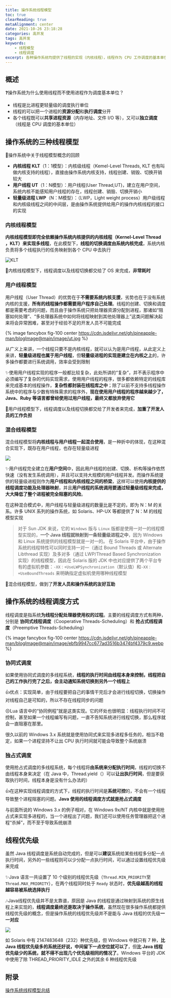 ```yaml
---
title: 操作系统线程模型
toc: true
clearReading: true
metaAlignment: center
date: 2021-10-26 23:18:28
categories: 高并发
tags: 高并发
keywords: 
    - 线程模型
    - 线程调度
excerpt: 各种操作系统均提供了线程的实现（内核线程），线程作为 CPU 工作调度的基本单位，在操作系统中采用什么样的线程模型，并且这样一种线程模型下是如何进行调度运行的尼？
---
```

<!-- toc -->
## 概述

:question:操作系统为什么使用线程而不使用进程作为调度基本单位？

- 线程是比进程更轻量级的调度执行单位
- 线程的可以把一个进程的**资源分配**和**执行调度**分开
- 各个线程既可以**共享进程资源**（内存地址、文件 I/O 等），又可以**独立调度**（线程是 CPU 调度的基本单位）

## 操作系统的三种线程模型

:book:操作系统中关于线程模型概念的回顾

- **内核线程 KLT**（1：1模型）：内核级线程（Kemel-Level Threads, KLT 也有叫做内核支持的线程），直接由操作系统内核支持，线程创建、销毁、切换开销较大
- **用户线程 UT**（1：N模型）：用户线程(User Thread,UT)，建立在用户空间，系统内核不能感知用户线程的存在，线程创建、销毁、切换开销小
- **轻量级进程 LWP**（N：M模型）：（LWP，Light weight process）用户级线程和内核级线程之间的中间层，是由操作系统提供给用户的操作内核线程的接口的实现

### 内核线程模型

**内核线程模型即完全依赖操作系统内核提供的内核线程（Kernel-Level Thread ，KLT）来实现多线程**，在此模型下，**线程的切换调度由系统内核完成**，系统内核负责将多个线程执行的任务映射到各个 CPU 中去执行

![KLT](https://cdn.jsdelivr.net/gh/pineapple-man/blogImage@main/image/klt.jpeg)

:notebook:内核线程模型下，线程调度以及线程切换都交给了 OS 来完成，**非常耗时**

### 用户线程模型

用户线程（User Thread）的优势在于**不需要系统内核支援**，劣势也在于没有系统内核的支援，**所有的线程操作都需要用户程序自己处理**。线程的创建、切换和调度都是需要考虑的问题，而且由于操作系统只把处理器资源分配到进程，那诸如“阻塞如何处理”、“多处理器系统中如何将线程映射到其他处理器上”这类问题解决起来将会异常困难，甚至对于经验不足的开发人员不可能完成

{% image fancybox  fig-100  center https://cdn.jsdelivr.net/gh/pineapple-man/blogImage@main/image/ut.jpg %}

从广义上来讲，一个线程只要不是内核线程，就可以认为是用户线程，从此定义上来讲，**轻量级进程也属于用户线程**，但**轻量级进程的实现是建立在内核之上**的，许多操作都要进行系统调用，效率会受到限制

:sparkles:使用用户线程实现的程序一般都比较复杂，此处所讲的“复杂”，并不表示程序中必须编写了复杂的代码实现需求，使用用户线程的程序，很多都依赖特定的线程库来完成基本的线程操作，**复杂性都封装在线程库之中**；除了以前不支持多线程操作系统中的程序与少数有特殊需求的程序外，**现在使用用户线程的程序越来越少了，Java、Ruby 等语言都曾经使用过用户线程，最终又都放弃使用它**

:notebook:用户线程模型下，线程调度以及线程切换都交给了开发者来完成，**加重了开发人员的工作负担**

### 混合线程模型

混合线程模型将**内核线程与用户线程一起混合使用**，是一种折中的体现，在这种混合实现下，既存在用户线程，也存在轻量级进程

![](https://cdn.jsdelivr.net/gh/pineapple-man/blogImage@main/image/mix.webp)

:sparkles:用户线程完全建立在**用户空间**中，因此用户线程的创建、切换、析构等操作依然快速（没有发生系统调用），并且可以支持大规模的用户线程并发。而操作系统提供的轻量级进程则作为**用户线程和内核线程之间的桥梁**，这样可以使用**内核提供的线程调度功能及处理器映射**，并且**用户线程的系统调用要通过轻量级线程来完成，大大降低了整个进程被完全阻塞的风险**。

在这种混合模式中，用户线程与轻量级进程的数量比是不定的，即为 N：M 的关系。许多 UNIX 系列的操作系统，如 Solaris、HP-UX 等都提供了 N：M 的线程模型实现

> 对于 Sun JDK 来说，它的 `Windows` 版与 `Linux` 版都是使用一对一的线程模型实现的，**一个 Java 线程就映射到一条轻量级进程之中**，因为 Windows 和 Linux 系统提供的线程模型就是一对一的。
> 在 Solaris 平台中，由于操作系统的线程特性可以同时支持一对一（通过 Bound Threads 或 Alternate Libthread 实现）及多对多（通过 LWP/Thread Based Synchronization 实现）的线程模型，因此在 Solaris 版的 JDK 中也对应提供了两个平台专有的虚拟机参数：`-XX：+UseLWPSynchronization`（默认值）和`-XX：+UseBoundThreads` 来明确指定虚拟机使用哪种线程模型

:notebook:混合线程模型，做到了**开发人员和操作系统的友好互助**

## 操作系统的线程调度方式

线程调度是指系统**为线程分配处理器使用权的过程**。主要的线程调度方式有两种，分别是 **协同式线程调度**（Cooperative Threads-Scheduling）和 **抢占式线程调度**（Preemptive Threads-Scheduling）

{% image fancybox  fig-100  center https://cdn.jsdelivr.net/gh/pineapple-man/blogImage@main/image/ebfb9947cc677ad3516b3474bf4379c9.webp %}

### 协同式调度

如果使用协同式调度的多线程系统，**线程的执行时间由线程本身来控制，线程把自己的工作执行完了之后，会主动通知系统切换到另外一个线程上**

:+1:优点：实现简单，由于线程要把自己的事情干完后才会进行线程切换，切换操作对线程自己是可知的，所以不存在线程同步的问题

:persevere:Lua 语言中的“协同例程”就是这类实现。它的坏处也很明显：线程执行时间不可控制，甚至如果一个线程编写有问题，一直不告知系统进行线程切换，那么程序就会一直阻塞在那里。

很久以前的 Windows 3.x 系统就是使用协同式来实现多进程多任务的，相当不稳定，如果一个进程坚持不让出 CPU 执行时间就可能会导致整个系统崩溃

### 独占式调度

使用抢占式调度的多线程系统，每个线程将**由系统来分配执行时间**，线程的切换不由线程本身来决定（在 Java 中，Thread.yield（）可以**让出执行时间**，但是要获取执行时间，线程本身是没有什么办法的）

:+1:在这种实现线程调度的方式下，线程的执行时间是**系统可控**的，不会有一个线程导致整个进程阻塞的问题。**Java 使用的线程调度方式就是抢占式调度**

与前面所说的 Windows 3.x 的例子相对，在 Windows 9x/NT 内核中就是使用抢占式来实现多进程的，当一个进程出了问题，我们还可以使用任务管理器把这个进程“杀掉”，而不至于导致系统崩溃

## 线程优先级

虽然 Java 线程调度是系统自动完成的，但是可以**建议**系统给某些线程多分配一点执行时间，另外的一些线程则可以少分配一点执行时间，可以通过设置线程优先级来完成

:sparkles:Java 语言一共设置了 10 个级别的线程优先级（`Thread.MIN_PRIORITY`至 `Thread.MAX_PRIORITY`），在两个线程同时处于 `Ready` 状态时，**优先级越高的线程越容易被系统选择执行**

:notes:Java线程优先级并不是太靠谱，原因是 Java 的线程是通过映射到系统的原生线程上来实现的，**线程调度最终还是取决于操作系统**，虽然现在很多操作系统都提供线程优先级的概念，但是操作系统的线程优先级并不是能与 Java 线程的优先级**一一对应**

![](https://cdn.jsdelivr.net/gh/pineapple-man/blogImage@main/image/thread_priority.jpeg)

如 Solaris 中有 2147483648（232）种优先级，但 Windows 中就只有 7 种，**比 Java 线程优先级多的系统还好说，中间留下一点空位就可以了**，但**比 Java 线程优先级少的系统，就不得不出现几个优先级相同的情况了**。Windows 平台的 JDK 中使用了除 THREAD_PRIORITY_IDLE 之外的其余 6 种线程优先级

## 附录

[操作系统线程模型总结](https://xie.infoq.cn/article/fb6b454992ba2888cc17d2e6f)

